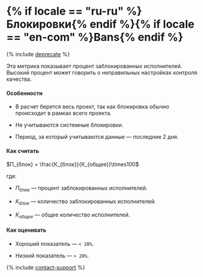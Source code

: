 # {% if locale == "ru-ru" %}Блокировки{% endif %}{% if locale == "en-com" %}Bans{% endif %}

{% include [deprecate](../../../_includes/deprecate.md) %}

Эта метрика показывает процент заблокированных исполнителей. Высокий процент может говорить о неправильных настройках контроля качества.

#### Особенности

- В расчет берется весь проект, так как блокировка обычно происходит в рамках всего проекта.

- Не учитываются системные блокировки.

- Период, за который учитываются данные — последние 2 дня.

#### Как считать

$П_{блок} = \frac{К_{блок}}{К_{общее}}\times100$

где:

- $П_{блок}$ — процент заблокированных исполнителей.

- $К_{блок}$ — количество заблокированных исполнителей.

- $К_{общее}$ — общее количество исполнителей.

#### Как оценивать

- Хороший показатель — `< 20%`.

- Низкий показатель — `> 20%`.

{% include [contact-support](../../_includes/contact-support-help.md) %}